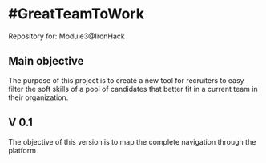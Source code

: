 # #GreatTeamToWork
Repository for: Module3@IronHack

## Main objective
The purpose of this project is to create a new tool for recruiters to easy filter the soft skills of a pool of candidates that better fit in a current team in their organization.

## V 0.1
The objective of this version is to map the complete navigation through the platform
